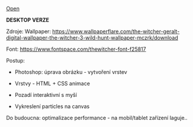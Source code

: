 [Open](https://sarysx.github.io/witcher-landing-page/)

**DESKTOP VERZE**

Zdroje:
Wallpaper:
https://www.wallpaperflare.com/the-witcher-geralt-digital-wallpaper-the-witcher-3-wild-hunt-wallpaper-mczrk/download

Font: 
https://www.fontspace.com/thewitcher-font-f25817

Postup:
* Photoshop: úprava obrázku - vytvoření vrstev

* Vrstvy - HTML + CSS animace

* Pozadí interaktivní s myší

* Vykreslení particles na canvas

Do budoucna: optimalizace performance - na mobil/tablet zařízení laguje.. 
